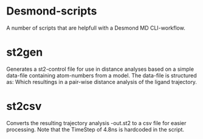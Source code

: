 Desmond-scripts
===============

A number of scripts that are helpfull with a Desmond MD CLI-workflow.

# st2gen
Generates a st2-control file for use in distance analyses based on a simple data-file containing atom-numbers from a model.
The data-file is structured as: <name> <pair of atoms> <another pair of atoms>
Which resultings in a pair-wise distance analysis of the ligand trajectory.

# st2csv
Converts the resulting trajectory analysis -out.st2 to a csv file for easier processing.
Note that the TimeStep of 4.8ns is hardcoded in the script.
